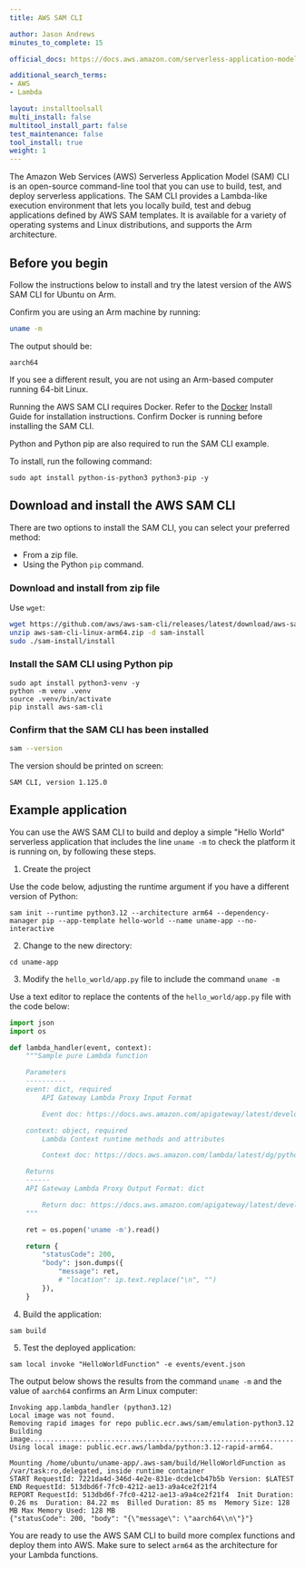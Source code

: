 ```yaml
---
title: AWS SAM CLI

author: Jason Andrews
minutes_to_complete: 15

official_docs: https://docs.aws.amazon.com/serverless-application-model/latest/developerguide/what-is-sam.html

additional_search_terms:
- AWS
- Lambda

layout: installtoolsall
multi_install: false
multitool_install_part: false
test_maintenance: false
tool_install: true
weight: 1
---
```


The Amazon Web Services (AWS) Serverless Application Model (SAM) CLI is an open-source command-line tool that you can use to build, test, and deploy serverless applications. The SAM CLI provides a Lambda-like execution environment that lets you locally build, test and debug applications defined by AWS SAM templates. It is available for a variety of operating systems and Linux distributions, and supports the Arm architecture. 

## Before you begin

Follow the instructions below to install and try the latest version of the AWS SAM CLI for Ubuntu on Arm.

Confirm you are using an Arm machine by running:

```bash { target="ubuntu:latest" }
uname -m
```

The output should be:

```output
aarch64
```

If you see a different result, you are not using an Arm-based computer running 64-bit Linux.

Running the AWS SAM CLI requires Docker. Refer to the [Docker](/install-guides/docker/) Install Guide for installation instructions. Confirm Docker is running before installing the SAM CLI.

Python and Python pip are also required to run the SAM CLI example.

To install, run the following command:

```console
sudo apt install python-is-python3 python3-pip -y
```

## Download and install the AWS SAM CLI

There are two options to install the SAM CLI, you can select your preferred method:

* From a zip file.
* Using the Python `pip` command.

### Download and install from zip file

Use `wget`:

```bash
wget https://github.com/aws/aws-sam-cli/releases/latest/download/aws-sam-cli-linux-arm64.zip
unzip aws-sam-cli-linux-arm64.zip -d sam-install
sudo ./sam-install/install
```

### Install the SAM CLI using Python pip

```
sudo apt install python3-venv -y
python -m venv .venv
source .venv/bin/activate
pip install aws-sam-cli
```

### Confirm that the SAM CLI has been installed

```bash
sam --version
```

The version should be printed on screen:

```output
SAM CLI, version 1.125.0
```

## Example application

You can use the AWS SAM CLI to build and deploy a simple "Hello World" serverless application that includes the line `uname -m` to check the platform it is running on, by following these steps.

1. Create the project 

Use the code below, adjusting the runtime argument if you have a different version of Python:

```console
sam init --runtime python3.12 --architecture arm64 --dependency-manager pip --app-template hello-world --name uname-app --no-interactive
```

2. Change to the new directory:

```console
cd uname-app
```

3. Modify the `hello_world/app.py` file to include the command `uname -m`

Use a text editor to replace the contents of the `hello_world/app.py` file with the code below:

```python
import json
import os

def lambda_handler(event, context):
    """Sample pure Lambda function

    Parameters
    ----------
    event: dict, required
        API Gateway Lambda Proxy Input Format

        Event doc: https://docs.aws.amazon.com/apigateway/latest/developerguide/set-up-lambda-proxy-integrations.html#api-gateway-simple-proxy-for-lambda-input-format

    context: object, required
        Lambda Context runtime methods and attributes

        Context doc: https://docs.aws.amazon.com/lambda/latest/dg/python-context-object.html

    Returns
    ------
    API Gateway Lambda Proxy Output Format: dict

        Return doc: https://docs.aws.amazon.com/apigateway/latest/developerguide/set-up-lambda-proxy-integrations.html
    """

    ret = os.popen('uname -m').read()

    return {
        "statusCode": 200,
        "body": json.dumps({
            "message": ret,
            # "location": ip.text.replace("\n", "")
        }),
    }
```

4. Build the application:

```console
sam build
```

5. Test the deployed application:

```console
sam local invoke "HelloWorldFunction" -e events/event.json
```

The output below shows the results from the command `uname -m` and the value of `aarch64` confirms an Arm Linux computer: 

```output
Invoking app.lambda_handler (python3.12)                                                                                                                             
Local image was not found.                                                                                                                                           
Removing rapid images for repo public.ecr.aws/sam/emulation-python3.12                                                                                               
Building image........................................................................................................................
Using local image: public.ecr.aws/lambda/python:3.12-rapid-arm64.                                                                                                    
                                                                                                                                                                     
Mounting /home/ubuntu/uname-app/.aws-sam/build/HelloWorldFunction as /var/task:ro,delegated, inside runtime container                                                
START RequestId: 7221da4d-346d-4e2e-831e-dcde1cb47b5b Version: $LATEST
END RequestId: 513dbd6f-7fc0-4212-ae13-a9a4ce2f21f4
REPORT RequestId: 513dbd6f-7fc0-4212-ae13-a9a4ce2f21f4	Init Duration: 0.26 ms	Duration: 84.22 ms	Billed Duration: 85 ms	Memory Size: 128 MB	Max Memory Used: 128 MB	
{"statusCode": 200, "body": "{\"message\": \"aarch64\\n\"}"}
```

You are ready to use the AWS SAM CLI to build more complex functions and deploy them into AWS. Make sure to select `arm64` as the architecture for your Lambda functions. 

